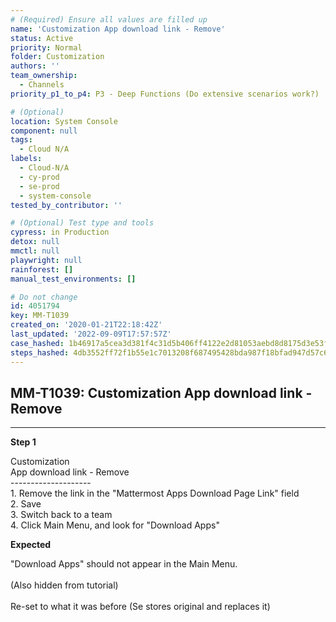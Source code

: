```yaml
---
# (Required) Ensure all values are filled up
name: 'Customization App download link - Remove'
status: Active
priority: Normal
folder: Customization
authors: ''
team_ownership:
  - Channels
priority_p1_to_p4: P3 - Deep Functions (Do extensive scenarios work?)

# (Optional)
location: System Console
component: null
tags:
  - Cloud N/A
labels:
  - Cloud-N/A
  - cy-prod
  - se-prod
  - system-console
tested_by_contributor: ''

# (Optional) Test type and tools
cypress: in Production
detox: null
mmctl: null
playwright: null
rainforest: []
manual_test_environments: []

# Do not change
id: 4051794
key: MM-T1039
created_on: '2020-01-21T22:18:42Z'
last_updated: '2022-09-09T17:57:57Z'
case_hashed: 1b46917a5cea3d381f4c31d5b406ff4122e2d81053aebd8d8175d3e53f7900cf6c6d85c24e72e04db78dcc9f310d4036
steps_hashed: 4db3552ff72f1b55e1c7013208f687495428bda987f18bfad947d57c6a661c0a2bc963ac6023a4682f37f1073c1a8c72
---
```


<!-- (Auto-generated) Based on frontmatter's "key" and "name" -->

## MM-T1039: Customization App download link - Remove

---

**Step 1**

Customization\
App download link - Remove\
\--------------------\
1\. Remove the link in the "Mattermost Apps Download Page Link" field\
2\. Save\
3\. Switch back to a team\
4\. Click Main Menu, and look for "Download Apps"

**Expected**

"Download Apps" should not appear in the Main Menu.\
\
(Also hidden from tutorial)\
\
Re-set to what it was before (Se stores original and replaces it)
